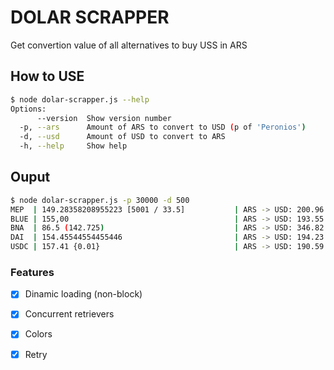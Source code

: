 # DOLAR SCRAPPER
Get convertion value of all alternatives to buy USS in ARS

## How to USE
```bash
$ node dolar-scrapper.js --help
Options:
      --version  Show version number                                   [boolean]
  -p, --ars      Amount of ARS to convert to USD (p of 'Peronios')
  -d, --usd      Amount of USD to convert to ARS
  -h, --help     Show help                                             [boolean]
```

## Ouput
```bash
$ node dolar-scrapper.js -p 30000 -d 500
MEP  | 149.28358208955223 [5001 / 33.5]           | ARS -> USD: 200.96 | USD -> ARS: 74641.79
BLUE | 155,00                                     | ARS -> USD: 193.55 | USD -> ARS: 77500.00
BNA  | 86.5 (142.725)                             | ARS -> USD: 346.82 | USD -> ARS: 43250.00
DAI  | 154.45544554455446                         | ARS -> USD: 194.23 | USD -> ARS: 77227.72
USDC | 157.41 {0.01}                              | ARS -> USD: 190.59 | USD -> ARS: 78705.00
```

### Features

- [x] Dinamic loading (non-block)
- [x] Concurrent retrievers
- [x] Colors
- [x] Retry

